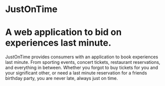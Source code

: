 # JustOnTime
# A web application to bid on experiences last minute. 
JustOnTime provides consumers with an application to book experiences last minute. From sporting events, concert tickets, restaurant reservations, and everything in between. Whether you forgot to buy tickets for you and your significant other, or need a last minute reservation for a friends birthday party, you are never late, always just on time.
